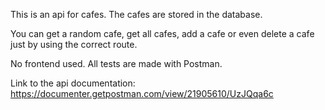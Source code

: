 This is an api for cafes. The cafes are stored in the database.

You can get a random cafe, get all cafes, add a cafe or even delete a cafe just by using the correct route.

No frontend used. All tests are made with Postman.

Link to the api documentation: https://documenter.getpostman.com/view/21905610/UzJQqa6c
